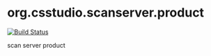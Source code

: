 # org.csstudio.scanserver.product
[![Build Status](https://travis-ci.org/ControlSystemStudio/org.csstudio.scanserver.product.svg?branch=master)](https://travis-ci.org/ControlSystemStudio/org.csstudio.scanserver.product)

scan server product
